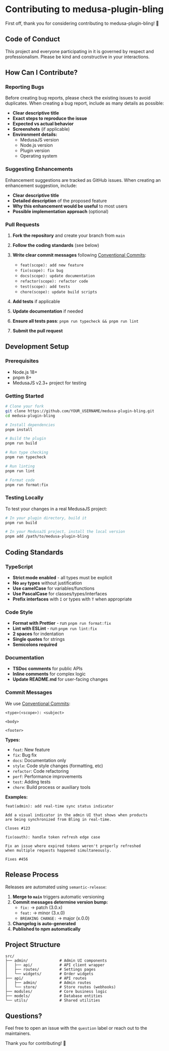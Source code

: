 # Contributing to medusa-plugin-bling

First off, thank you for considering contributing to medusa-plugin-bling! 🎉

## Code of Conduct

This project and everyone participating in it is governed by respect and professionalism. Please be kind and constructive in your interactions.

## How Can I Contribute?

### Reporting Bugs

Before creating bug reports, please check the existing issues to avoid duplicates. When creating a bug report, include as many details as possible:

- **Clear descriptive title**
- **Exact steps to reproduce the issue**
- **Expected vs actual behavior**
- **Screenshots** (if applicable)
- **Environment details:**
  - MedusaJS version
  - Node.js version
  - Plugin version
  - Operating system

### Suggesting Enhancements

Enhancement suggestions are tracked as GitHub issues. When creating an enhancement suggestion, include:

- **Clear descriptive title**
- **Detailed description** of the proposed feature
- **Why this enhancement would be useful** to most users
- **Possible implementation approach** (optional)

### Pull Requests

1. **Fork the repository** and create your branch from `main`
2. **Follow the coding standards** (see below)
3. **Write clear commit messages** following [Conventional Commits](https://www.conventionalcommits.org/):
   - `feat(scope): add new feature`
   - `fix(scope): fix bug`
   - `docs(scope): update documentation`
   - `refactor(scope): refactor code`
   - `test(scope): add tests`
   - `chore(scope): update build scripts`

4. **Add tests** if applicable
5. **Update documentation** if needed
6. **Ensure all tests pass**: `pnpm run typecheck && pnpm run lint`
7. **Submit the pull request**

## Development Setup

### Prerequisites

- Node.js 18+
- pnpm 8+
- MedusaJS v2.3+ project for testing

### Getting Started

```bash
# Clone your fork
git clone https://github.com/YOUR_USERNAME/medusa-plugin-bling.git
cd medusa-plugin-bling

# Install dependencies
pnpm install

# Build the plugin
pnpm run build

# Run type checking
pnpm run typecheck

# Run linting
pnpm run lint

# Format code
pnpm run format:fix
```

### Testing Locally

To test your changes in a real MedusaJS project:

```bash
# In your plugin directory, build it
pnpm run build

# In your MedusaJS project, install the local version
pnpm add /path/to/medusa-plugin-bling
```

## Coding Standards

### TypeScript

- **Strict mode enabled** - all types must be explicit
- **No `any` types** without justification
- **Use camelCase** for variables/functions
- **Use PascalCase** for classes/types/interfaces
- **Prefix interfaces** with `I` or types with `T` when appropriate

### Code Style

- **Format with Prettier** - run `pnpm run format:fix`
- **Lint with ESLint** - run `pnpm run lint:fix`
- **2 spaces** for indentation
- **Single quotes** for strings
- **Semicolons required**

### Documentation

- **TSDoc comments** for public APIs
- **Inline comments** for complex logic
- **Update README.md** for user-facing changes

### Commit Messages

We use [Conventional Commits](https://www.conventionalcommits.org/):

```
<type>(<scope>): <subject>

<body>

<footer>
```

**Types:**
- `feat`: New feature
- `fix`: Bug fix
- `docs`: Documentation only
- `style`: Code style changes (formatting, etc)
- `refactor`: Code refactoring
- `perf`: Performance improvements
- `test`: Adding tests
- `chore`: Build process or auxiliary tools

**Examples:**

```
feat(admin): add real-time sync status indicator

Add a visual indicator in the admin UI that shows when products
are being synchronized from Bling in real-time.

Closes #123
```

```
fix(oauth): handle token refresh edge case

Fix an issue where expired tokens weren't properly refreshed
when multiple requests happened simultaneously.

Fixes #456
```

## Release Process

Releases are automated using `semantic-release`:

1. **Merge to `main`** triggers automatic versioning
2. **Commit messages determine version bump:**
   - `fix:` → patch (3.0.x)
   - `feat:` → minor (3.x.0)
   - `BREAKING CHANGE:` → major (x.0.0)
3. **Changelog is auto-generated**
4. **Published to npm automatically**

## Project Structure

```
src/
├── admin/              # Admin UI components
│   ├── api/            # API client wrapper
│   ├── routes/         # Settings pages
│   └── widgets/        # Order widgets
├── api/                # API routes
│   ├── admin/          # Admin routes
│   └── store/          # Store routes (webhooks)
├── modules/            # Core business logic
├── models/             # Database entities
└── utils/              # Shared utilities
```

## Questions?

Feel free to open an issue with the `question` label or reach out to the maintainers.

Thank you for contributing! 🚀
